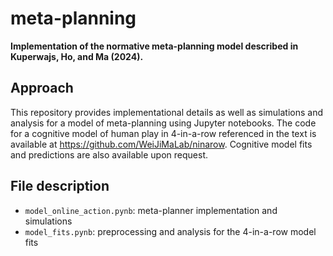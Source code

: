 # meta-planning

**Implementation of the normative meta-planning model described in Kuperwajs, Ho, and Ma (2024).**

## Approach

This repository provides implementational details as well as simulations and analysis for a model of meta-planning using Jupyter notebooks. The code for a cognitive model of human play in 4-in-a-row referenced in the text is available at https://github.com/WeiJiMaLab/ninarow. Cognitive model fits and predictions are also available upon request.

## File description

- `model_online_action.pynb`: meta-planner implementation and simulations
- `model_fits.pynb`: preprocessing and analysis for the 4-in-a-row model fits
